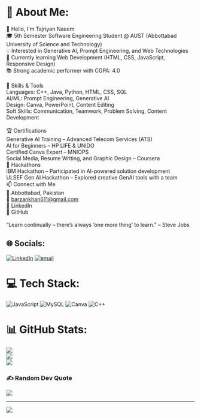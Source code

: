 # 💫 About Me:
👋 Hello, I'm Tajriyan Naeem<br>🎓 5th Semester Software Engineering Student @ AUST (Abbottabad University of Science and Technology)<br>💡 Interested in Generative AI, Prompt Engineering, and Web Technologies<br>🌱 Currently learning Web Development (HTML, CSS, JavaScript, Responsive Design)<br>📚 Strong academic performer with CGPA: 4.0<br><br>🧠 Skills & Tools<br>Languages: C++, Java, Python, HTML, CSS, SQL<br>AI/ML: Prompt Engineering, Generative AI<br>Design: Canva, PowerPoint, Content Editing<br>Soft Skills: Communication, Teamwork, Problem Solving, Content Development<br><br>🏆 Certifications<br>Generative AI Training – Advanced Telecom Services (ATS)<br>AI for Beginners – HP LIFE & UNIDO<br>Certified Canva Expert – MNIOPS<br>Social Media, Resume Writing, and Graphic Design – Coursera<br>🧠 Hackathons<br>IBM Hackathon – Participated in AI-powered solution development<br>ULSEF Gen AI Hackathon – Explored creative GenAI tools with a team<br>📫 Connect with Me<br>📍 Abbottabad, Pakistan<br>📧 barzankhan611@gmail.com<br>🔗 LinkedIn<br>🔗 GitHub<br><br>“Learn continually – there’s always ‘one more thing’ to learn.” – Steve Jobs


## 🌐 Socials:
[![LinkedIn](https://img.shields.io/badge/LinkedIn-%230077B5.svg?logo=linkedin&logoColor=white)](https://linkedin.com/in/https://www.linkedin.com/in/tajriyan-jadoon/) [![email](https://img.shields.io/badge/Email-D14836?logo=gmail&logoColor=white)](mailto:barzankhan611@gmail.com) 

# 💻 Tech Stack:
![JavaScript](https://img.shields.io/badge/javascript-%23323330.svg?style=flat&logo=javascript&logoColor=%23F7DF1E) ![MySQL](https://img.shields.io/badge/mysql-4479A1.svg?style=flat&logo=mysql&logoColor=white) ![Canva](https://img.shields.io/badge/Canva-%2300C4CC.svg?style=flat&logo=Canva&logoColor=white) ![C++](https://img.shields.io/badge/c++-%2300599C.svg?style=flat&logo=c%2B%2B&logoColor=white)
# 📊 GitHub Stats:
![](https://github-readme-stats.vercel.app/api?username=tajriyanjadoon&theme=dark&hide_border=true&include_all_commits=false&count_private=true)<br/>
![](https://nirzak-streak-stats.vercel.app/?user=tajriyanjadoon&theme=dark&hide_border=true)<br/>
![](https://github-readme-stats.vercel.app/api/top-langs/?username=tajriyanjadoon&theme=dark&hide_border=true&include_all_commits=false&count_private=true&layout=compact)

### ✍️ Random Dev Quote
![](https://quotes-github-readme.vercel.app/api?type=vetical&theme=light)

---
[![](https://visitcount.itsvg.in/api?id=tajriyanjadoon&icon=0&color=0)](https://visitcount.itsvg.in)

<!-- Proudly created with GPRM ( https://gprm.itsvg.in ) -->
